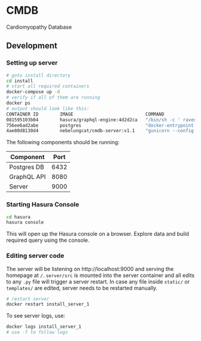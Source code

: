 # CMDB

Cardiomyopathy Database

## Development

### Setting up server

```bash
# goto install directory
cd install
# start all required containers
docker-compose up -d
# verify if all of them are running
docker ps
# output should look like this:
CONTAINER ID        IMAGE                           COMMAND                  CREATED             STATUS              PORTS                    NAMES
081595103b04        hasura/graphql-engine:4d2d2ca   "/bin/sh -c ' raven …"   9 seconds ago       Up 8 seconds        0.0.0.0:8080->8080/tcp   install_raven_1
756ee6ad2abe        postgres                        "docker-entrypoint.s…"   11 seconds ago      Up 9 seconds        0.0.0.0:6432->5432/tcp   install_postgres_1
4ae80d8130d4        nebelungcat/cmdb-server:v1.1    "gunicorn --config .…"   11 seconds ago      Up 10 seconds       0.0.0.0:9000->9000/tcp   install_server_1
```

The following components should be running:

| Component   | Port |
|-------------|------|
| Postgres DB | 6432 |
| GraphQL API | 8080 |
| Server      | 9000 |

### Starting Hasura Console

```bash
cd hasura
hasura console
```

This will open up the Hasura console on a browser. Explore data and build required query using the console.

### Editing server code

The server will be listening on http://localhost:9000 and serving the homepage at `/`. `server/src` is mounted into the server container and all edits to any `.py` file will trigger a server restart. In case any file inside `static/` or `templates/` are edited, server needs to be restarted manually.

```bash
# restart server
docker restart install_server_1
```

To see server logs, use:

```bash
docker logs install_server_1
# use -f to follow logs
```
